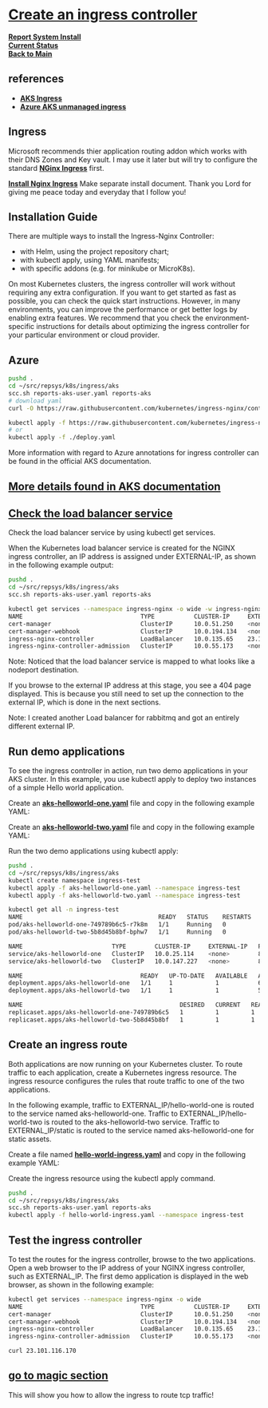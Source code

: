 # **[Create an ingress controller](https://kubernetes.github.io/ingress-nginx/deploy/#azure)**

**[Report System Install](./report-system-install.md)**\
**[Current Status](../development/status/weekly/current_status.md)**\
**[Back to Main](../README.md)**

## references

- **[AKS Ingress](../research/a_l/azure/aks/ingress_controllers.md)**
- **[Azure AKS unmanaged ingress](https://learn.microsoft.com/en-us/azure/aks/ingress-basic?tabs=azure-cli#create-an-ingress-controller)**

## Ingress

Microsoft recommends thier application routing addon which works with their DNS Zones and Key vault.  I may use it later but will try to configure the standard **[NGinx Ingress](https://kubernetes.github.io/ingress-nginx/)** first.

**[Install Nginx Ingress](https://kubernetes.github.io/ingress-nginx/deploy/#azure)**
Make separate install document.  Thank you Lord for giving me peace today and everyday that I follow you!

## Installation Guide

There are multiple ways to install the Ingress-Nginx Controller:

- with Helm, using the project repository chart;
- with kubectl apply, using YAML manifests;
- with specific addons (e.g. for minikube or MicroK8s).

On most Kubernetes clusters, the ingress controller will work without requiring any extra configuration. If you want to get started as fast as possible, you can check the quick start instructions. However, in many environments, you can improve the performance or get better logs by enabling extra features. We recommend that you check the environment-specific instructions for details about optimizing the ingress controller for your particular environment or cloud provider.

## Azure

```bash
pushd .
cd ~/src/repsys/k8s/ingress/aks
scc.sh reports-aks-user.yaml reports-aks
# download yaml
curl -O https://raw.githubusercontent.com/kubernetes/ingress-nginx/controller-v1.11.2/deploy/static/provider/cloud/deploy.yaml

kubectl apply -f https://raw.githubusercontent.com/kubernetes/ingress-nginx/controller-v1.11.2/deploy/static/provider/cloud/deploy.yaml
# or
kubectl apply -f ./deploy.yaml

```

More information with regard to Azure annotations for ingress controller can be found in the official AKS documentation.

## **[More details found in AKS documentation](https://learn.microsoft.com/en-us/azure/aks/ingress-basic?tabs=azure-cli#create-an-ingress-controller)**

## **[Check the load balancer service](https://learn.microsoft.com/en-us/azure/aks/ingress-basic?tabs=azure-cli#check-the-load-balancer-service)**

Check the load balancer service by using kubectl get services.

When the Kubernetes load balancer service is created for the NGINX ingress controller, an IP address is assigned under EXTERNAL-IP, as shown in the following example output:

```bash
pushd .
cd ~/src/repsys/k8s/ingress/aks
scc.sh reports-aks-user.yaml reports-aks

kubectl get services --namespace ingress-nginx -o wide -w ingress-nginx-controller
NAME                                 TYPE           CLUSTER-IP     EXTERNAL-IP      PORT(S)                      AGE    SELECTOR
cert-manager                         ClusterIP      10.0.51.250    <none>           9402/TCP                     533d   app.kubernetes.io/component=controller,app.kubernetes.io/instance=cert-manager,app.kubernetes.io/name=cert-manager
cert-manager-webhook                 ClusterIP      10.0.194.134   <none>           443/TCP                      533d   app.kubernetes.io/component=webhook,app.kubernetes.io/instance=cert-manager,app.kubernetes.io/name=webhook
ingress-nginx-controller             LoadBalancer   10.0.135.65    23.101.116.170   80:31260/TCP,443:30197/TCP   548d   app.kubernetes.io/component=controller,app.kubernetes.io/instance=ingress-nginx,app.kubernetes.io/name=ingress-nginx
ingress-nginx-controller-admission   ClusterIP      10.0.55.173    <none>           443/TCP                      548d   app.kubernetes.io/component=controller,app.kubernetes.io/instance=ingress-nginx,app.kubernetes.io/name=ingress-nginx
```

Note: Noticed that the load balancer service is mapped to what looks like a nodeport destination.

If you browse to the external IP address at this stage, you see a 404 page displayed. This is because you still need to set up the connection to the external IP, which is done in the next sections.

Note: I created another Load balancer for rabbitmq and got an entirely different external IP.

## Run demo applications

To see the ingress controller in action, run two demo applications in your AKS cluster. In this example, you use kubectl apply to deploy two instances of a simple Hello world application.

Create an **[aks-helloworld-one.yaml](./ingress/aks/aks-helloworld-one.yaml)** file and copy in the following example YAML:

Create an **[aks-helloworld-two.yaml](./ingress/aks/aks-helloworld-two.yaml)** file and copy in the following example YAML:

Run the two demo applications using kubectl apply:

```bash
pushd .
cd ~/src/repsys/k8s/ingress/aks
kubectl create namespace ingress-test
kubectl apply -f aks-helloworld-one.yaml --namespace ingress-test
kubectl apply -f aks-helloworld-two.yaml --namespace ingress-test

kubectl get all -n ingress-test 
NAME                                      READY   STATUS    RESTARTS   AGE
pod/aks-helloworld-one-749789b6c5-r7k8m   1/1     Running   0          60s
pod/aks-helloworld-two-5b8d45b8bf-bphw7   1/1     Running   0          51s

NAME                         TYPE        CLUSTER-IP     EXTERNAL-IP   PORT(S)   AGE
service/aks-helloworld-one   ClusterIP   10.0.25.114    <none>        80/TCP    61s
service/aks-helloworld-two   ClusterIP   10.0.147.227   <none>        80/TCP    52s

NAME                                 READY   UP-TO-DATE   AVAILABLE   AGE
deployment.apps/aks-helloworld-one   1/1     1            1           61s
deployment.apps/aks-helloworld-two   1/1     1            1           52s

NAME                                            DESIRED   CURRENT   READY   AGE
replicaset.apps/aks-helloworld-one-749789b6c5   1         1         1       61s
replicaset.apps/aks-helloworld-two-5b8d45b8bf   1         1         1       52s
```

## Create an ingress route

Both applications are now running on your Kubernetes cluster. To route traffic to each application, create a Kubernetes ingress resource. The ingress resource configures the rules that route traffic to one of the two applications.

In the following example, traffic to EXTERNAL_IP/hello-world-one is routed to the service named aks-helloworld-one. Traffic to EXTERNAL_IP/hello-world-two is routed to the aks-helloworld-two service. Traffic to EXTERNAL_IP/static is routed to the service named aks-helloworld-one for static assets.

Create a file named **[hello-world-ingress.yaml](./ingress/aks/hello-world-ingress.yaml)** and copy in the following example YAML:

Create the ingress resource using the kubectl apply command.

```bash
pushd .
cd ~/src/repsys/k8s/ingress/aks
scc.sh reports-aks-user.yaml reports-aks
kubectl apply -f hello-world-ingress.yaml --namespace ingress-test
```

## Test the ingress controller

To test the routes for the ingress controller, browse to the two applications. Open a web browser to the IP address of your NGINX ingress controller, such as EXTERNAL_IP. The first demo application is displayed in the web browser, as shown in the following example:

```bash
kubectl get services --namespace ingress-nginx -o wide            
NAME                                 TYPE           CLUSTER-IP     EXTERNAL-IP      PORT(S)                      AGE    SELECTOR
cert-manager                         ClusterIP      10.0.51.250    <none>           9402/TCP                     533d   app.kubernetes.io/component=controller,app.kubernetes.io/instance=cert-manager,app.kubernetes.io/name=cert-manager
cert-manager-webhook                 ClusterIP      10.0.194.134   <none>           443/TCP                      533d   app.kubernetes.io/component=webhook,app.kubernetes.io/instance=cert-manager,app.kubernetes.io/name=webhook
ingress-nginx-controller             LoadBalancer   10.0.135.65    23.101.116.170   80:31260/TCP,443:30197/TCP   548d   app.kubernetes.io/component=controller,app.kubernetes.io/instance=ingress-nginx,app.kubernetes.io/name=ingress-nginx
ingress-nginx-controller-admission   ClusterIP      10.0.55.173    <none>           443/TCP                      548d   app.kubernetes.io/component=controller,app.kubernetes.io/instance=ingress-nginx,app.kubernetes.io/name=ingress-nginx

curl 23.101.116.170 
```

## **[go to magic section](https://www.enabler.no/en/blog/mosquitto-mqtt-broker-in-kubernetes)**

This will show you how to allow the ingress to route tcp traffic!
